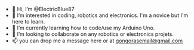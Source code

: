 - 👋 Hi, I’m @ElectricBlue87
- 👀 I’m interested in coding, robotics and electronics. I'm a novice but I'm here to learn.
- 🌱 I’m currently learning how to code/use my Arduino Uno.
- 💞️ I’m looking to collaborate on any robotics or electronics projets.
- 📫 you can drop me a message here or at gongorasemail@gmail.com

<!---
ElectricBlue87/ElectricBlue87 is a ✨ special ✨ repository because its `README.md` (this file) appears on your GitHub profile.
You can click the Preview link to take a look at your changes.
--->
